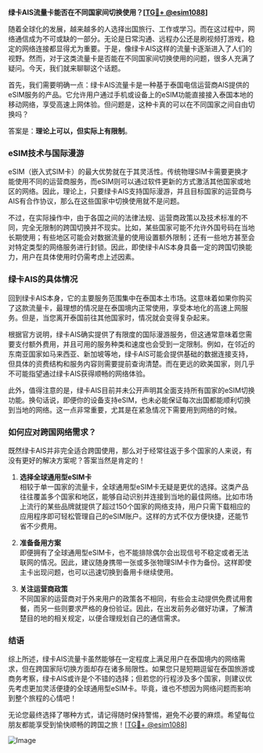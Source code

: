 **绿卡AIS流量卡能否在不同国家间切换使用？[[TG💪+ @esim1088](https://t.me/s/esim1088)]**

随着全球化的发展，越来越多的人选择出国旅行、工作或学习。而在这过程中，网络通信成为不可或缺的一部分。无论是日常沟通、远程办公还是刷视频打游戏，稳定的网络连接都显得尤为重要。于是，像绿卡AIS这样的流量卡逐渐进入了人们的视野。然而，对于这类流量卡是否能在不同国家间切换使用的问题，很多人充满了疑问。今天，我们就来聊聊这个话题。

首先，我们需要明确一点：绿卡AIS流量卡是一种基于泰国电信运营商AIS提供的eSIM服务的产品。它允许用户通过手机或设备上的eSIM功能直接接入泰国本地的移动网络，享受高速上网体验。但问题是，这种卡真的可以在不同国家之间自由切换吗？

答案是：**理论上可以，但实际上有限制**。

### eSIM技术与国际漫游

eSIM（嵌入式SIM卡）的最大优势就在于其灵活性。传统物理SIM卡需要更换才能使用不同的运营商服务，而eSIM则可以通过软件更新的方式激活其他国家或地区的网络。因此，理论上，只要绿卡AIS支持国际漫游，并且目标国家的运营商与AIS有合作协议，那么在这些国家中切换使用就不是问题。

不过，在实际操作中，由于各国之间的法律法规、运营商政策以及技术标准的不同，完全无限制的跨国切换并不现实。比如，某些国家可能不允许外国号码在当地长期使用；有些地区可能会对数据流量的使用设置额外限制；还有一些地方甚至会对特定类型的网络服务进行封锁。因此，即使绿卡AIS本身具备一定的跨国切换能力，用户在具体使用时仍需考虑上述因素。

### 绿卡AIS的具体情况

回到绿卡AIS本身，它的主要服务范围集中在泰国本土市场。这意味着如果你购买了这款流量卡，最理想的情况是在泰国境内正常使用，享受本地化的高速上网服务。但是，当您离开泰国前往其他国家时，情况就会变得复杂起来。

根据官方说明，绿卡AIS确实提供了有限度的国际漫游服务，但这通常意味着您需要支付额外费用，并且可用的服务种类和速度也会受到一定限制。例如，在邻近的东南亚国家如马来西亚、新加坡等地，绿卡AIS可能会提供基础的数据连接支持，但具体的资费结构和服务内容则需要提前查询清楚。而在更远的欧美国家，则几乎不可能指望通过绿卡AIS获得顺畅的网络体验。

此外，值得注意的是，绿卡AIS目前并未公开声明其全面支持所有国家的eSIM切换功能。换句话说，即便你的设备支持eSIM，也未必能保证每次出国都能顺利切换到当地的网络。这一点非常重要，尤其是在紧急情况下需要用到网络的时候。

### 如何应对跨国网络需求？

既然绿卡AIS并非完全适合跨国使用，那么对于经常往返于多个国家的人来说，有没有更好的解决方案呢？答案当然是肯定的！

1. **选择全球通用型eSIM卡**  
   相较于单一国家的流量卡，全球通用型eSIM卡无疑是更优的选择。这类产品往往覆盖多个国家和地区，能够自动识别并连接到当地的最佳网络。比如市场上流行的某些品牌就提供了超过150个国家的网络支持，用户只需下载相应的应用程序即可轻松管理自己的eSIM账户。这样的方式不仅方便快捷，还能节省不少费用。

2. **准备备用方案**  
   即便拥有了全球通用型eSIM卡，也不能排除偶尔会出现信号不稳定或者无法联网的情况。因此，建议随身携带一张或多张物理SIM卡作为备份。这样即使主卡出现问题，也可以迅速切换到备用卡继续使用。

3. **关注运营商政策**  
   不同国家的运营商对于外来用户的政策各不相同，有些会主动提供免费试用套餐，而另一些则要求严格的身份验证。因此，在出发前务必做好功课，了解清楚目的地的相关规定，以便合理规划自己的通信需求。

### 结语

综上所述，绿卡AIS流量卡虽然能够在一定程度上满足用户在泰国境内的网络需求，但在跨国家际切换方面却存在诸多局限性。如果您只是短期逗留在泰国旅游或商务考察，绿卡AIS或许是个不错的选择；但若您的行程涉及多个国家，则建议优先考虑更加灵活便捷的全球通用型eSIM卡。毕竟，谁也不想因为网络问题而影响到整个旅程的心情吧！

无论您最终选择了哪种方式，请记得随时保持警惕，避免不必要的麻烦。希望每位朋友都能享受到愉快顺畅的跨国之旅！[[TG💪+ @esim1088](https://t.me/s/esim1088)] 

![Image](https://i.postimg.cc/4NQfJmqS/Snipaste-2025-05-13-00-14-12.png)